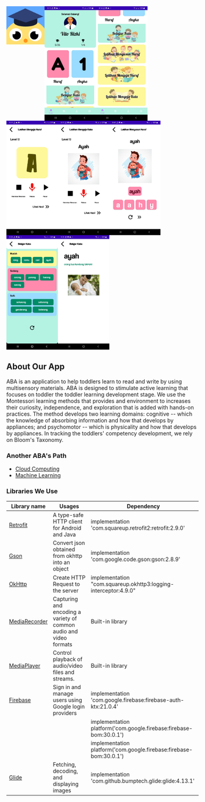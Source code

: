<img src="https://github.com/rmscoal/ABA/blob/md/readme_assets/logo.png" width=100 height=100 align="left"/>
<img src="https://github.com/rmscoal/ABA/blob/md/readme_assets/home.jpeg" width=auto height=300 align="left"/>
<img src="https://github.com/rmscoal/ABA/blob/md/readme_assets/home2.jpeg" width=auto height=300 align="left"/>
<img src="https://github.com/rmscoal/ABA/blob/md/readme_assets/mengeja%20huruf.jpeg" width=auto height=300 align="left"/>
<img src="https://github.com/rmscoal/ABA/blob/md/readme_assets/mengeja%20kata.jpeg" width=auto height=300 align="left"/>
<img src="https://github.com/rmscoal/ABA/blob/md/readme_assets/menyusunhuruf.jpeg" width=auto height=300 align="left"/>
<img src="https://github.com/rmscoal/ABA/blob/md/readme_assets/belajarkata.jpeg" width=auto height=300 align="left"/>
<img src="https://github.com/rmscoal/ABA/blob/md/readme_assets/detailbelajarkata.jpeg" width=auto height=300/>

## About Our App

ABA is an application to help toddlers learn to read and write by using multisensory materials. ABA is designed to stimulate active learning that focuses on toddler the toddler learning development stage. We use the Montessori learning methods that provides and environment to increases their curiosity, independence, and exploration that is added with hands-on practices. The method develops two learning domains: cognitive -- which the knowledge of absorbing information and how that develops by appliances; and psychomotor -- which is physicality and how that develops by appliances. In tracking the toddlers' competency development, we rely on Bloom's Taxonomy.

### Another ABA's Path

* [Cloud Computing](https://github.com/rmscoal/ABA)
* [Machine Learning](https://github.com/rmscoal/ABA/tree/ML)


### Libraries We Use

| Library name                                                                                      | Usages                                                              | Dependency                                                          |
| -------------                                                                                     | -------------                                                       | -------------                                                       |
| [Retrofit](https://square.github.io/retrofit/)                                                    | A type-safe HTTP client for Android and Java                        | implementation 'com.squareup.retrofit2:retrofit:2.9.0'              |
| [Gson](https://github.com/google/gson)                                                            | Convert json obtained from okhttp into an object                    | implementation 'com.google.code.gson:gson:2.8.9'                    |
| [OkHttp](https://square.github.io/okhttp/)                                                        | Create HTTP Request to the server                                   | implementation "com.squareup.okhttp3:logging-interceptor:4.9.0"     |
| [MediaRecorder](https://developer.android.com/guide/topics/media/mediarecorder?hl=en)             | Capturing and encoding a variety of common audio and video formats  | Built-in library                                                    |
| [MediaPlayer](https://developer.android.com/reference/android/media/MediaPlayer)                  | Control playback of audio/video files and streams.                  | Built-in library                                                    |
| [Firebase](https://firebase.google.com/docs)                                                      | Sign in and manage users using Google login providers               | implementation 'com.google.firebase:firebase-auth-ktx:21.0.4'       |
|                                                                                                   |                                                                     | implementation platform('com.google.firebase:firebase-bom:30.0.1')  |
|                                                                                                   |                                                                     | implementation platform('com.google.firebase:firebase-bom:30.0.1')  |
| [Glide](https://github.com/bumptech/glide)                                                        | Fetching, decoding, and displaying images                           | implementation 'com.github.bumptech.glide:glide:4.13.1'             |